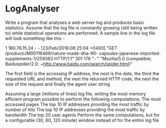 # LogAnalyser

Write a program that analyses a web server log and produces basic statistics. Assume that the log file is
constantly growing (still being written to) while statistical operations are performed.
A sample line in the log file will look something like this -

1 180.76.15.24 - - [23/Feb/2016:08:25:04 +0400] "GET /product/JM00116469/nature-made-dha-90-
capsules-japanese-imported-supplements-1/259383 HTTP/1.1" 301 178 "-
" "Mozilla/5.0 (compatible; Baiduspider/2.0; +http://www.baidu.com/search/spider.html)"

The first field is the accessing IP address, the next is the date, the third the requested URL and method, the
next the returned HTTP code, the next the size of the request and finally the agent user string

Assuming a large (millions of lines) log file, writing the most memory efficient program possible to
perform the following computations:
The most accessed pages
The top 10 IP addresses providing the most traffic by number of hits
The top 10 IP addresses providing the most traffic by bandwidth
The top 20 user agents
Perform the same computations, but for a configurable (30, 60, 120 minute) window instead of for
the entire log file
